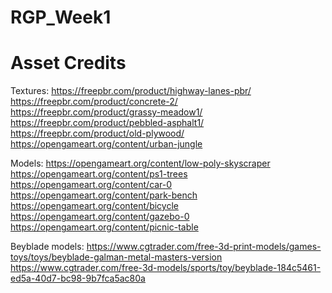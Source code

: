 # RGP_Week1


# Asset Credits

Textures:
https://freepbr.com/product/highway-lanes-pbr/
https://freepbr.com/product/concrete-2/
https://freepbr.com/product/grassy-meadow1/
https://freepbr.com/product/pebbled-asphalt1/
https://freepbr.com/product/old-plywood/
https://opengameart.org/content/urban-jungle

Models:
https://opengameart.org/content/low-poly-skyscraper
https://opengameart.org/content/ps1-trees
https://opengameart.org/content/car-0
https://opengameart.org/content/park-bench
https://opengameart.org/content/bicycle
https://opengameart.org/content/gazebo-0
https://opengameart.org/content/picnic-table

Beyblade models:
https://www.cgtrader.com/free-3d-print-models/games-toys/toys/beyblade-galman-metal-masters-version
https://www.cgtrader.com/free-3d-models/sports/toy/beyblade-184c5461-ed5a-40d7-bc98-9b7fca5ac80a
